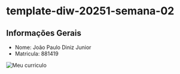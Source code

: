 # template-diw-20251-semana-02

## Informações Gerais
- Nome: João Paulo Diniz Junior
- Matricula: 881419

![Meu curriculo][def]


[def]: image.png